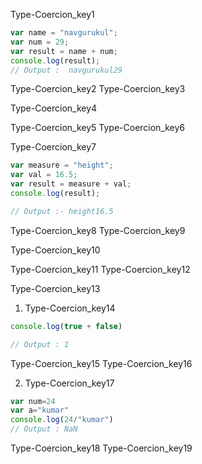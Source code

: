 Type-Coercion_key1
```javascript
var name = "navgurukul";
var num = 29;
var result = name + num;
console.log(result);
// Output :  navgurukul29 

```
Type-Coercion_key2
Type-Coercion_key3


Type-Coercion_key4


Type-Coercion_key5
Type-Coercion_key6



Type-Coercion_key7
```javascript
var measure = "height";
var val = 16.5;
var result = measure + val;
console.log(result);

// Output :- height16.5

```
Type-Coercion_key8
Type-Coercion_key9


Type-Coercion_key10


Type-Coercion_key11
Type-Coercion_key12


Type-Coercion_key13
1. Type-Coercion_key14
```javascript
console.log(true + false)

// Output : 1

```
Type-Coercion_key15
Type-Coercion_key16



2. Type-Coercion_key17
```javascript
var num=24
var a="kumar"
console.log(24/"kumar")
// Output : NaN

```
Type-Coercion_key18
Type-Coercion_key19
